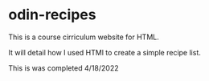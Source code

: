 # odin-recipes

This is a course cirriculum website for HTML.

It will detail how I used HTMl to create a simple recipe list.

This is was completed 4/18/2022